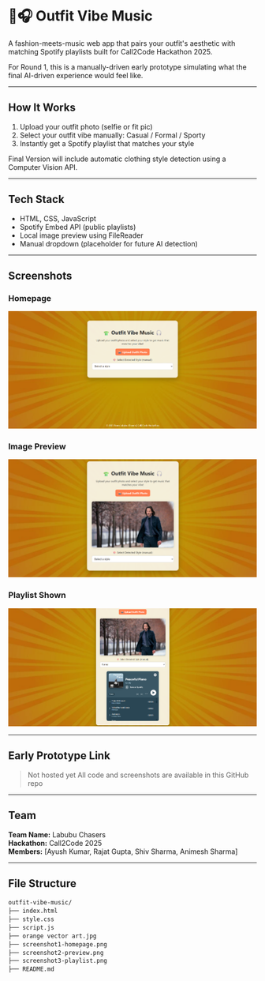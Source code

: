 # 👕🎧 Outfit Vibe Music

A fashion-meets-music web app that pairs your outfit's aesthetic with matching Spotify playlists built for Call2Code Hackathon 2025.

For Round 1, this is a manually-driven early prototype simulating what the final AI-driven experience would feel like.

---

##  How It Works

1. Upload your outfit photo (selfie or fit pic)
2. Select your outfit vibe manually: Casual / Formal / Sporty
3. Instantly get a Spotify playlist that matches your style

Final Version will include automatic clothing style detection using a Computer Vision API.

---

## Tech Stack

- HTML, CSS, JavaScript
- Spotify Embed API (public playlists)
- Local image preview using FileReader
- Manual dropdown (placeholder for future AI detection)

---

## Screenshots

### Homepage  
![Homepage](screenshot1-homepage.png)

### Image Preview  
![Preview](screenshot2-preview.png)

### Playlist Shown  
![Playlist](screenshot3-playlist.png)

---

## Early Prototype Link

> Not hosted yet 
> All code and screenshots are available in this GitHub repo

---

## Team

**Team Name:** Labubu Chasers  
**Hackathon:** Call2Code 2025  
**Members:** [Ayush Kumar, Rajat Gupta, Shiv Sharma, Animesh Sharma]

---

## File Structure

```bash
outfit-vibe-music/
├── index.html
├── style.css
├── script.js
├── orange vector art.jpg
├── screenshot1-homepage.png
├── screenshot2-preview.png
├── screenshot3-playlist.png
├── README.md

